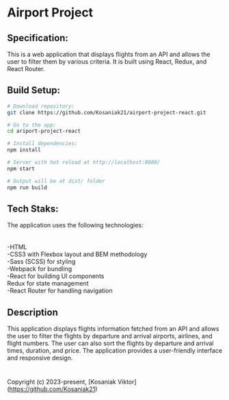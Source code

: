 <h1>Airport Project</h1>

## Specification:

This is a web application that displays flights from an API and allows the user to filter them by various criteria. It is built using React, Redux, and React Router.

## Build Setup:

```bash
# Download repository:
git clone https://github.com/Kosaniak21/airport-project-react.git

# Go to the app:
cd ariport-project-react

# Install dependencies:
npm install

# Server with hot reload at http://localhost:8080/
npm start

# Output will be at dist/ folder
npm run build
```

## Tech Staks:

The application uses the following technologies:<br />
<br />
<br />-HTML
<br />-CSS3 with Flexbox layout and BEM methodology
<br />-Sass (SCSS) for styling
<br />-Webpack for bundling
<br />-React for building UI components
<br />Redux for state management
<br />-React Router for handling navigation

## Description

This application displays flights information fetched from an API and allows the user to filter the flights by departure and arrival airports, airlines, and flight numbers. The user can also sort the flights by departure and arrival times, duration, and price. The application provides a user-friendly interface and responsive design.

<div><h1></h1></div>

Copyright (c) 2023-present, [Kosaniak Viktor] (https://github.com/Kosaniak21)
